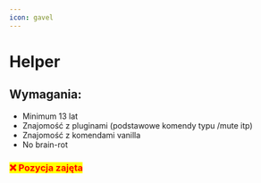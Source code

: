```yaml
---
icon: gavel
---
```


# Helper

## Wymagania:

* Minimum 13 lat
* Znajomość z pluginami (podstawowe komendy typu /mute itp)
* Znajomość z komendami vanilla
* No brain-rot

### <mark style="color:red;">❌ Pozycja zajęta</mark>
